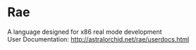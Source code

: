 # Rae
A language designed for x86 real mode development
<br>User Documentation: http://astralorchid.net/rae/userdocs.html
